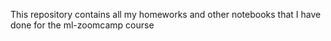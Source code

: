 This repository contains all my homeworks and other notebooks that I have done for the ml-zoomcamp course
